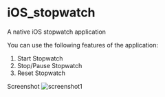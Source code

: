 # iOS_stopwatch
A native iOS stopwatch application

You can use the following features of the application:
1) Start Stopwatch 
2) Stop/Pause Stopwatch
3) Reset Stopwatch

Screenshot
<img src="http://drive.google.com/uc?export=view&id=1-hoVaoHdtAyK_jcQg8r16_RgZGnn9BMV" alt="screenshot1">
